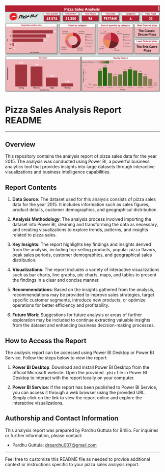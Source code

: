![Report View](https://github.com/Pardhu-Guttula/Pizza-Sales-Analysis/blob/main/Screenshot%202024-04-27%20220944.png)
# Pizza Sales Analysis Report README

---

## Overview

This repository contains the analysis report of pizza sales data for the year 2015. The analysis was conducted using Power BI, a powerful business analytics tool that provides insights into large datasets through interactive visualizations and business intelligence capabilities.

## Report Contents

1. **Data Source**: The dataset used for this analysis consists of pizza sales data for the year 2015. It includes information such as sales figures, product details, customer demographics, and geographical distribution.

2. **Analysis Methodology**: The analysis process involved importing the dataset into Power BI, cleaning and transforming the data as necessary, and creating visualizations to explore trends, patterns, and insights related to pizza sales.

3. **Key Insights**: The report highlights key findings and insights derived from the analysis, including top-selling products, popular pizza flavors, peak sales periods, customer demographics, and geographical sales distribution.

4. **Visualizations**: The report includes a variety of interactive visualizations such as bar charts, line graphs, pie charts, maps, and tables to present the findings in a clear and concise manner.

5. **Recommendations**: Based on the insights gathered from the analysis, recommendations may be provided to improve sales strategies, target specific customer segments, introduce new products, or optimize operations for better efficiency and profitability.

6. **Future Work**: Suggestions for future analysis or areas of further exploration may be included to continue extracting valuable insights from the dataset and enhancing business decision-making processes.

## How to Access the Report

The analysis report can be accessed using Power BI Desktop or Power BI Service. Follow the steps below to view the report:

1. **Power BI Desktop**: Download and install Power BI Desktop from the official Microsoft website. Open the provided `.pbix` file in Power BI Desktop to interact with the report locally on your computer.

2. **Power BI Service**: If the report has been published to Power BI Service, you can access it through a web browser using the provided URL. Simply click on the link to view the report online and explore the interactive visualizations.

## Authorship and Contact Information

This analysis report was prepared by Pardhu Guttula for Brillio. For inquiries or further information, please contact:

- Pardhu Guttula: drpardhu007@gmail.com

---

Feel free to customize this README file as needed to provide additional context or instructions specific to your pizza sales analysis report.